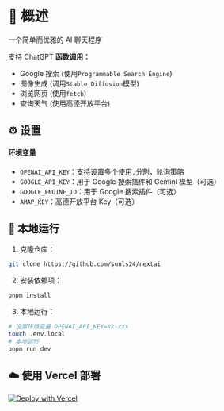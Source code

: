 # 💬 概述

一个简单而优雅的 AI 聊天程序

支持 ChatGPT **函数调用：**

- Google 搜索 (使用`Programmable Search Engine`)
- 图像生成 (调用`Stable Diffusion`模型)
- 浏览网页 (使用`fetch`)
- 查询天气 (使用高德开放平台)

## ⚙️ 设置

#### 环境变量

- `OPENAI_API_KEY`：支持设置多个使用`,`分割，轮询策略
- `GOOGLE_API_KEY`：用于 Google 搜索插件和 Gemini 模型（可选）
- `GOOGLE_ENGINE_ID`：用于 Google 搜索插件（可选）
- `AMAP_KEY`：高德开放平台 Key（可选）

## 🚀 本地运行

1. 克隆仓库：

```sh
git clone https://github.com/sunls24/nextai
```

2. 安装依赖项：

```bash
pnpm install
```

3. 本地运行：

```bash
# 设置环境变量 OPENAI_API_KEY=sk-xxx
touch .env.local
# 本地运行
pnpm run dev
```

## ☁️ 使用 Vercel 部署

[![Deploy with Vercel](https://vercel.com/button)](https://vercel.com/new/clone?repository-url=https%3A%2F%2Fgithub.com%2Fsunls24%2Fnextai&env=OPENAI_API_KEY,GOOGLE_API_KEY,GOOGLE_ENGINE_ID,AMAP_KEY)
